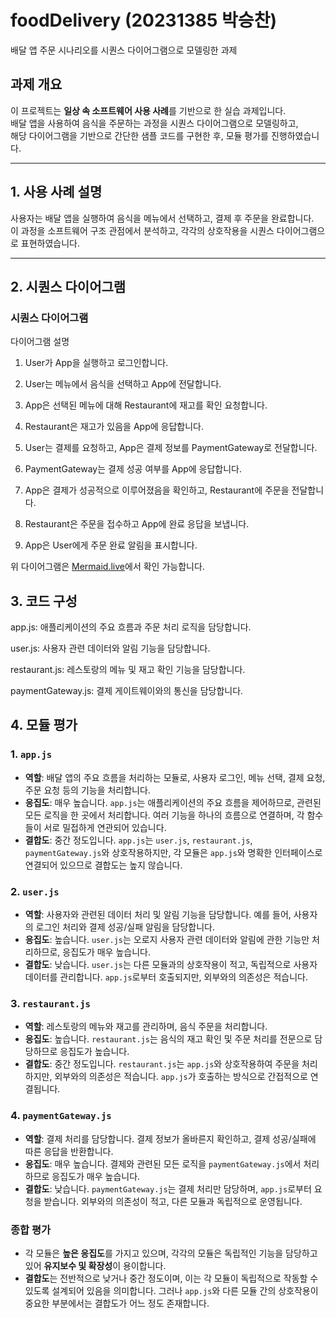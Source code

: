# foodDelivery (20231385 박승찬)
배달 앱 주문 시나리오를 시퀀스 다이어그램으로 모델링한 과제

##  과제 개요

이 프로젝트는 **일상 속 소프트웨어 사용 사례**를 기반으로 한 실습 과제입니다.  
배달 앱을 사용하여 음식을 주문하는 과정을 시퀀스 다이어그램으로 모델링하고,  
해당 다이어그램을 기반으로 간단한 샘플 코드를 구현한 후, 모듈 평가를 진행하였습니다.

---

##  1. 사용 사례 설명

사용자는 배달 앱을 실행하여 음식을 메뉴에서 선택하고, 결제 후 주문을 완료합니다.  
이 과정을 소프트웨어 구조 관점에서 분석하고, 각각의 상호작용을 시퀀스 다이어그램으로 표현하였습니다.

---

##  2. 시퀀스 다이어그램

### 시퀀스 다이어그램

다이어그램 설명
1. User가 App을 실행하고 로그인합니다.

2. User는 메뉴에서 음식을 선택하고 App에 전달합니다.

3. App은 선택된 메뉴에 대해 Restaurant에 재고를 확인 요청합니다.

4. Restaurant은 재고가 있음을 App에 응답합니다.

5. User는 결제를 요청하고, App은 결제 정보를 PaymentGateway로 전달합니다.

6. PaymentGateway는 결제 성공 여부를 App에 응답합니다.

7. App은 결제가 성공적으로 이루어졌음을 확인하고, Restaurant에 주문을 전달합니다.

8. Restaurant은 주문을 접수하고 App에 완료 응답을 보냅니다.

9. App은 User에게 주문 완료 알림을 표시합니다.



위 다이어그램은 [Mermaid.live](https://mermaid.live/edit#pako:eNqFkk1LI0EQhv9KU-ckTMY4H30QxIW9LoKXZS5Npo1B52M7M6wx5GQOSgIiGFExMqIIQgQ1ih78RenOf9hKRjPEuNin7nqfequK6gaUA5cDhRr_E3O_zH9UWUUwz_EJnpCJqFquhsyPyFqNi_nochjOB1d5LWKxwOu89ovVPe5HP1nE_7K646fE2Dy_tIRulKjuA1Ht69HxPpH3B0Reng9fXlXv9Quy11HtHpG3R3L_iahWMtrtpRTKCGV9TFl10R8OEjI67aIjUWdH6vEuTcng_NQ_hdXFHmbPlx8-3qvkfMYkrTs7YwYmXTnAPpOWbPdTfpbMf3ZuPQwHz9j6oWw__3ewqzfZ_36Udyo5VHsnRJ225FUnc0RqPFiGTXTcREfevKU7ghxURNUFGomY58DjwmPjJzTGqgPRBve4AxSvLhObDjh-E3Nw57-DwPtIE0Fc2QC6zrZq-IpDFwd__3HTqOC-y8VKEPsRUGtiAbQB20B1Sy_YZkk3TU2zi9qinYM6UNMuWCW9aJXsBVszNM1q5mBnUlMrGHpxwdA1y0DVtIxi8x-CgC7Q)에서 확인 가능합니다.

## 3. 코드 구성
app.js: 애플리케이션의 주요 흐름과 주문 처리 로직을 담당합니다.

user.js: 사용자 관련 데이터와 알림 기능을 담당합니다.

restaurant.js: 레스토랑의 메뉴 및 재고 확인 기능을 담당합니다.

paymentGateway.js: 결제 게이트웨이와의 통신을 담당합니다.

## 4. 모듈 평가
### 1. `app.js`
- **역할**: 배달 앱의 주요 흐름을 처리하는 모듈로, 사용자 로그인, 메뉴 선택, 결제 요청, 주문 요청 등의 기능을 처리합니다.
- **응집도**: 매우 높습니다. `app.js`는 애플리케이션의 주요 흐름을 제어하므로, 관련된 모든 로직을 한 곳에서 처리합니다. 여러 기능을 하나의 흐름으로 연결하며, 각 함수들이 서로 밀접하게 연관되어 있습니다.
- **결합도**: 중간 정도입니다. `app.js`는 `user.js`, `restaurant.js`, `paymentGateway.js`와 상호작용하지만, 각 모듈은 `app.js`와 명확한 인터페이스로 연결되어 있으므로 결합도는 높지 않습니다.

### 2. `user.js`
- **역할**: 사용자와 관련된 데이터 처리 및 알림 기능을 담당합니다. 예를 들어, 사용자의 로그인 처리와 결제 성공/실패 알림을 담당합니다.
- **응집도**: 높습니다. `user.js`는 오로지 사용자 관련 데이터와 알림에 관한 기능만 처리하므로, 응집도가 매우 높습니다.
- **결합도**: 낮습니다. `user.js`는 다른 모듈과의 상호작용이 적고, 독립적으로 사용자 데이터를 관리합니다. `app.js`로부터 호출되지만, 외부와의 의존성은 적습니다.

### 3. `restaurant.js`
- **역할**: 레스토랑의 메뉴와 재고를 관리하며, 음식 주문을 처리합니다.
- **응집도**: 높습니다. `restaurant.js`는 음식의 재고 확인 및 주문 처리를 전문으로 담당하므로 응집도가 높습니다.
- **결합도**: 중간 정도입니다. `restaurant.js`는 `app.js`와 상호작용하여 주문을 처리하지만, 외부와의 의존성은 적습니다. `app.js`가 호출하는 방식으로 간접적으로 연결됩니다.

### 4. `paymentGateway.js`
- **역할**: 결제 처리를 담당합니다. 결제 정보가 올바른지 확인하고, 결제 성공/실패에 따른 응답을 반환합니다.
- **응집도**: 매우 높습니다. 결제와 관련된 모든 로직을 `paymentGateway.js`에서 처리하므로 응집도가 매우 높습니다.
- **결합도**: 낮습니다. `paymentGateway.js`는 결제 처리만 담당하며, `app.js`로부터 요청을 받습니다. 외부와의 의존성이 적고, 다른 모듈과 독립적으로 운영됩니다.

### 종합 평가
- 각 모듈은 **높은 응집도**를 가지고 있으며, 각각의 모듈은 독립적인 기능을 담당하고 있어 **유지보수 및 확장성**이 용이합니다.
- **결합도**는 전반적으로 낮거나 중간 정도이며, 이는 각 모듈이 독립적으로 작동할 수 있도록 설계되어 있음을 의미합니다. 그러나 `app.js`와 다른 모듈 간의 상호작용이 중요한 부분에서는 결합도가 어느 정도 존재합니다.

  

